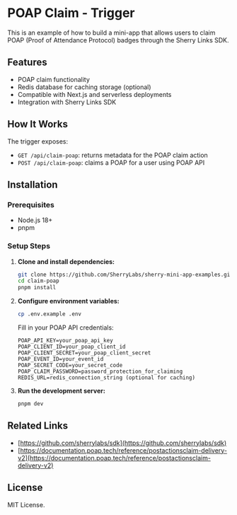 # POAP Claim - Trigger

This is an example of how to build a mini-app that allows users to claim POAP (Proof of Attendance Protocol) badges through the Sherry Links SDK.

## Features

- POAP claim functionality
- Redis database for caching storage (optional)
- Compatible with Next.js and serverless deployments
- Integration with Sherry Links SDK

## How It Works

The trigger exposes:

* `GET /api/claim-poap`: returns metadata for the POAP claim action
* `POST /api/claim-poap`: claims a POAP for a user using POAP API

## Installation

### Prerequisites

- Node.js 18+
- pnpm

### Setup Steps

1. **Clone and install dependencies:**
   ```bash
   git clone https://github.com/SherryLabs/sherry-mini-app-examples.git
   cd claim-poap
   pnpm install
   ```

2. **Configure environment variables:**
   ```bash
   cp .env.example .env
   ```

   Fill in your POAP API credentials:
   ```env
   POAP_API_KEY=your_poap_api_key
   POAP_CLIENT_ID=your_poap_client_id
   POAP_CLIENT_SECRET=your_poap_client_secret
   POAP_EVENT_ID=your_event_id
   POAP_SECRET_CODE=your_secret_code
   POAP_CLAIM_PASSWORD=password_protection_for_claiming
   REDIS_URL=redis_connection_string (optional for caching)
   ```

4. **Run the development server:**
   ```bash
   pnpm dev
   ```

## Related Links

* [https://github.com/sherrylabs/sdk](https://github.com/sherrylabs/sdk)
* [https://documentation.poap.tech/reference/postactionsclaim-delivery-v2](https://documentation.poap.tech/reference/postactionsclaim-delivery-v2)

## License

MIT License.
